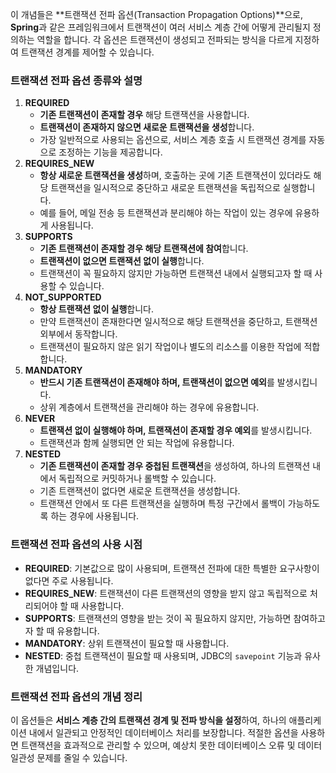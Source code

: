이 개념들은 **트랜잭션 전파 옵션(Transaction Propagation Options)**으로, **Spring**과 같은 프레임워크에서 트랜잭션이 여러 서비스 계층 간에 어떻게 관리될지 정의하는 역할을 합니다. 각 옵션은 트랜잭션이 생성되고 전파되는 방식을 다르게 지정하여 트랜잭션 경계를 제어할 수 있습니다.

### 트랜잭션 전파 옵션 종류와 설명

1. **REQUIRED**
    - **기존 트랜잭션이 존재할 경우** 해당 트랜잭션을 사용합니다.
    - **트랜잭션이 존재하지 않으면 새로운 트랜잭션을 생성**합니다.
    - 가장 일반적으로 사용되는 옵션으로, 서비스 계층 호출 시 트랜잭션 경계를 자동으로 조정하는 기능을 제공합니다.
2. **REQUIRES_NEW**
    - **항상 새로운 트랜잭션을 생성**하며, 호출하는 곳에 기존 트랜잭션이 있더라도 해당 트랜잭션을 일시적으로 중단하고 새로운 트랜잭션을 독립적으로 실행합니다.
    - 예를 들어, 메일 전송 등 트랜잭션과 분리해야 하는 작업이 있는 경우에 유용하게 사용됩니다.
3. **SUPPORTS**
    - **기존 트랜잭션이 존재할 경우 해당 트랜잭션에 참여**합니다.
    - **트랜잭션이 없으면 트랜잭션 없이 실행**합니다.
    - 트랜잭션이 꼭 필요하지 않지만 가능하면 트랜잭션 내에서 실행되고자 할 때 사용할 수 있습니다.
4. **NOT_SUPPORTED**
    - **항상 트랜잭션 없이 실행**합니다.
    - 만약 트랜잭션이 존재한다면 일시적으로 해당 트랜잭션을 중단하고, 트랜잭션 외부에서 동작합니다.
    - 트랜잭션이 필요하지 않은 읽기 작업이나 별도의 리소스를 이용한 작업에 적합합니다.
5. **MANDATORY**
    - **반드시 기존 트랜잭션이 존재해야 하며, 트랜잭션이 없으면 예외**를 발생시킵니다.
    - 상위 계층에서 트랜잭션을 관리해야 하는 경우에 유용합니다.
6. **NEVER**
    - **트랜잭션 없이 실행해야 하며, 트랜잭션이 존재할 경우 예외**를 발생시킵니다.
    - 트랜잭션과 함께 실행되면 안 되는 작업에 유용합니다.
7. **NESTED**
    - **기존 트랜잭션이 존재할 경우 중첩된 트랜잭션**을 생성하여, 하나의 트랜잭션 내에서 독립적으로 커밋하거나 롤백할 수 있습니다.
    - 기존 트랜잭션이 없다면 새로운 트랜잭션을 생성합니다.
    - 트랜잭션 안에서 또 다른 트랜잭션을 실행하며 특정 구간에서 롤백이 가능하도록 하는 경우에 사용됩니다.

### 트랜잭션 전파 옵션의 사용 시점

- **REQUIRED**: 기본값으로 많이 사용되며, 트랜잭션 전파에 대한 특별한 요구사항이 없다면 주로 사용됩니다.
- **REQUIRES_NEW**: 트랜잭션이 다른 트랜잭션의 영향을 받지 않고 독립적으로 처리되어야 할 때 사용합니다.
- **SUPPORTS**: 트랜잭션의 영향을 받는 것이 꼭 필요하지 않지만, 가능하면 참여하고자 할 때 유용합니다.
- **MANDATORY**: 상위 트랜잭션이 필요할 때 사용합니다.
- **NESTED**: 중첩 트랜잭션이 필요할 때 사용되며, JDBC의 `savepoint` 기능과 유사한 개념입니다.

### 트랜잭션 전파 옵션의 개념 정리

이 옵션들은 **서비스 계층 간의 트랜잭션 경계 및 전파 방식을 설정**하여, 하나의 애플리케이션 내에서 일관되고 안정적인 데이터베이스 처리를 보장합니다. 적절한 옵션을 사용하면 트랜잭션을 효과적으로 관리할 수 있으며, 예상치 못한 데이터베이스 오류 및 데이터 일관성 문제를 줄일 수 있습니다.